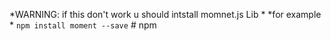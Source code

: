 
*WARNING: if this don't work u should intstall momnet.js Lib *
*for example *
`npm install moment --save`   # npm
